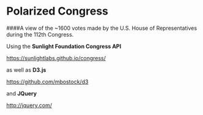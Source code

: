 Polarized Congress
=================================

####A view of the ~1600 votes made by the U.S. House of Representatives during the 112th Congress.
 
Using the **Sunlight Foundation Congress API**

<https://sunlightlabs.github.io/congress/>

as well as **D3.js**

<https://github.com/mbostock/d3>

and **JQuery**

<http://jquery.com/>
